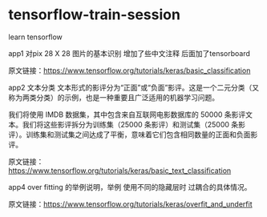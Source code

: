 # tensorflow-train-session
learn tensorflow

app1
对pix 28 X 28 图片的基本识别
增加了些中文注释
后面加了tensorboard

原文链接：https://www.tensorflow.org/tutorials/keras/basic_classification

app2
文本分类
文本形式的影评分为“正面”或“负面”影评。这是一个二元分类（又称为两类分类）的示例，也是一种重要且广泛适用的机器学习问题。

我们将使用 IMDB 数据集，其中包含来自互联网电影数据库的 50000 条影评文本。我们将这些影评拆分为训练集（25000 条影评）和测试集（25000 条影评）。训练集和测试集之间达成了平衡，意味着它们包含相同数量的正面和负面影评。

原文链接：https://www.tensorflow.org/tutorials/keras/basic_text_classification

app4 
over fitting 的举例说明，举例 使用不同的隐藏层时 过耦合的具体情况。

原文链接：https://www.tensorflow.org/tutorials/keras/overfit_and_underfit
